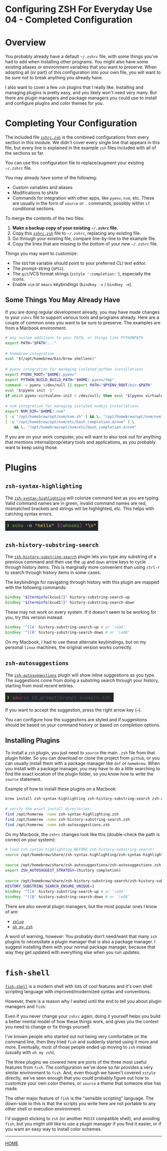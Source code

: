 # Configuring ZSH For Everyday Use 04 - Completed Configuration

# Overview

You probably already have a default `~/.zshrc` file, with some things you've had to add when installing other programs. You might also have some existing aliases or environment variables that you want to preserve. When adopting all (or part) of this configuration into your own file, you will want to be sure not to break anything you already have.

I also want to cover a few `zsh` plugins that I really like. Installing and managing plugins is pretty easy, and you likely won't need very many. But there are plugin managers and package managers you could use to install and configure plugins and color themes for you.

# Completing Your Configuration

The included file [`zshrc.zsh`](./zshrc.zsh) is the combined configurations from every section in this module. We didn't cover every single line that appears in this file, but every line is explained in the example `zsh` files included with all of the sections so far.

You can use this configuration file to replace/augment your existing `~/.zshrc` file.

You may already have some of the following:

- Custom variables and aliases
- Modifications to `$PATH`
- Commands for integration with other apps, like `pyenv`, `nvm`, etc. These are usually in the form of `source` or `.` commands, possibly within `if` conditional sections.

To merge the contents of the two files:

1. **Make a backup copy of your existing `~/.zshrc` file.**
2. Copy this [`zshrc.zsh`](./zshrc.zsh) file to `~/.zshrc`, replacing any existing file.
3. Go through your existing file, compare line-by-line to the example file.
4. Copy the lines that are missing to the _bottom_ of your new `~/.zshrc` file.

Things you may want to customize:

- The `EDITOR` variable should point to your preferred CLI text editor.
- The prompt-string (`$PS1`).
- The `git`/VCS format strings (`zstyle ':completion:'`), especially the icons.
- Enable `vim` or `emacs` keybindings (`bindkey -v` / `bindkey -e`).

## Some Things You May Already Have

If you are doing regular development already, you may have made changes to your `zshrc` file to support various tools and programs already. Here are a couple of common ones you want to be sure to preserve. The examples are from a Macbook environment.

```zsh
# any custom additions to your PATH, or things like PYTHONPATH
export PATH="$PATH:..."

# homebrew integration
eval "$(/opt/homebrew/bin/brew shellenv)"

# pyenv integration for managing isolated python installations
export PYENV_ROOT="$HOME/.pyenv"
export PYTHON_BUILD_BUILD_PATH="$HOME/.pyenv/tmp"
command -v pyenv >/dev/null || export PATH="$PYENV_ROOT/bin:$PATH"
eval "$(pyenv init -)"
if which pyenv-virtualenv-init > /dev/null; then eval "$(pyenv virtualenv-init -)"; fi

# nvm integration for managing isolated nodejs installations
export NVM_DIR="$HOME/.nvm"
[ -s "/opt/homebrew/opt/nvm/nvm.sh" ] && \. "/opt/homebrew/opt/nvm/nvm.sh"
[ -s "/opt/homebrew/opt/nvm/etc/bash_completion.d/nvm" ] \
    && \. "/opt/homebrew/opt/nvm/etc/bash_completion.d/nvm"
```

If you are on your work computer, you will want to also look out for anything that mentions internal/proprietary tools and applications, as you probably want to keep using those.

# Plugins

## `zsh-syntax-highlighting`

The [`zsh-syntax-highlighting`](https://github.com/zsh-users/zsh-syntax-highlighting) will colorize command text as you are typing. Valid command names are in green, invalid command names are red, mismatched brackets and strings will be highlighted, etc. This helps with catching syntax errors.

![image](./images/syntax-highlighting.png)

## `zsh-history-substring-search`

The [`zsh-history-substring-search`](https://github.com/zsh-users/zsh-history-substring-search) plugin lets you type any substring of a previous command and then use the `up` and `down` arrow keys to cycle through history items. This is marginally more convenient than using `ctrl-r` to search through history items in some cases.

The keybindings for navigating through history with this plugin are mapped with the following commands:

```zsh
bindkey "${terminfo[kcuu1]}" history-substring-search-up
bindkey "${terminfo[kcud1]}" history-substring-search-down
```

These may not work on every system. If it doesn't seem to be working for you, try this version instead:

```zsh
bindkey '^[[A' history-substring-search-up # or '\eOA'
bindkey '^[[B' history-substring-search-down # or '\eOB'
```

On my Macbook, I had to use these alternate keybindings, but on my personal `linux` machines, the original version works correctly.

## `zsh-autosuggestions`

The [`zsh-autosuggestions`](https://www.nerdfonts.com/font-downloads) plugin will show inline suggestions as you type. The suggestions come from doing a substring search through your history, starting from most recent entries.

![image](./images/autosuggestions.png)

If you want to accept the suggestion, press the right arrow key (`→`).

You can configure how the suggestions are styled and if suggestions should be based on your command history or based on completion options.


## Installing Plugins

To install a `zsh` plugin, you just need to `source` the main `.zsh` file from that plugin folder. So you can download or clone the project from `github`, or you can usually install them with a package manager like `dnf` or `homebrew`. When you install with a package manager, you may have to do a little searching to find the exact location of the plugin folder, so you know how to write the `source` statement.

Example of how to install these plugins on a Macbook:

```zsh
brew install zsh-syntax-highlighting zsh-history-substring-search zsh-autosuggestions

# verify the exact install directories:
find /opt/homerew -name zsh-syntax-highlighting.zsh
find /opt/homerew -name zsh-history-substring-search.zsh
find /opt/homerew -name zsh-autosuggestions.zsh
```

On my Macbook, the `zshrc` changes look like this (double-check the path is correct on your system):

```zsh
# load zsh-syntax-highlighting BEFORE zsh-history-substring-search!
source /opt/homebrew/share/zsh-syntax-highlighting/zsh-syntax-highlighting.zsh

source /opt/homebrew/share/zsh-autosuggestions/zsh-autosuggestions.zsh
export ZSH_AUTOSUGGEST_STRATEGY=(history completion)

source /opt/homebrew/share/zsh-history-substring-search/zsh-history-substring-search.zsh
HISTORY_SUBSTRING_SEARCH_ENSURE_UNIQUE=1
bindkey '^[[A' history-substring-search-up # or '\eOA'
bindkey '^[[B' history-substring-search-down # or '\eOB'
```

There are also several plugin managers, but the most popular ones I know of are:

- [`zplug`](https://github.com/zplug/zplug)
- [`oh my zsh`](https://github.com/ohmyzsh/ohmyzsh)

A word of warning, however: You probably don't need/want that many `zsh` plugins to necessitate a plugin manager that is also a package manager. I suggest installing them with your normal package manager, because that way they get updated with everything else when you run updates.

# `fish-shell`

[`fish-shell`](https://fishshell.com/) is a modern shell with lots of cool features and it's own shell scripting language with improved/modernized syntax and conventions.

However, there is a reason why I waited until the end to tell you about plugin managers and `fish`:

Even if you never change your `zshrc` again, doing it yourself helps you build a better mental model of how these things work, and gives you the context you need to change or fix things yourself.

I've known people who started out not being very comfortable on the command line, then they tried `fish` and suddenly started using it more and more. Eventually, most of those people ended up moving to `zsh` instead (usually with `oh my zsh`).

The three plugins we covered here are ports of the three most useful features from `fish`. The configuration we've done so far provides a very similar environment to `fish`. And, even though we haven't covered `zstyle` directly, we've seen enough that you could probably figure out how to customize your own color themes, or `source` a theme that someone else has made.

The other major feature of `fish` is the "sensible scripting" language. The down-side to this is that the scripts you write here are not portable to any other shell or execution environment.

I'd suggest sticking to `zsh` (or another `POSIX` compatible shell), and avoiding `fish`, but you might still like to use a plugin manager if you find it easier, or if you want an easy way to install color schemes.


---

[HOME](../../README.md)
